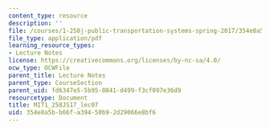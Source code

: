 ```yaml
---
content_type: resource
description: ''
file: /courses/1-258j-public-transportation-systems-spring-2017/354e8a5bb66fa39450b92d29066e8bf6_MIT1_258JS17_lec07.pdf
file_type: application/pdf
learning_resource_types:
- Lecture Notes
license: https://creativecommons.org/licenses/by-nc-sa/4.0/
ocw_type: OCWFile
parent_title: Lecture Notes
parent_type: CourseSection
parent_uid: fd6347e5-5b95-0841-d499-f3cf097e36d9
resourcetype: Document
title: MIT1_258JS17_lec07
uid: 354e8a5b-b66f-a394-50b9-2d29066e8bf6
---
```

